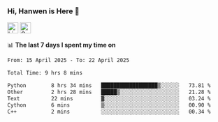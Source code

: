 ### Hi, Hanwen is Here 👋
<p>
	<a href="https://www.linkedin.com/in/liu-hanwen/"><img src="https://img.shields.io/badge/@hanwen-0A66C2?style=flat&logo=LinkedIn&logoColor=white" alt="Linkedin"  height="25px"/></a> 
	<a href="https://scholar.google.com/citations?user=HDF0su0AAAAJ"><img src="https://img.shields.io/badge/scholar-4385FE.svg?&style=plastic&logo=google-scholar&logoColor=white" alt="Google Scholar" height="25px"> </a>
</p>

📊 **The last 7 days I spent my time on** 
<!--START_SECTION:waka-->

```txt
From: 15 April 2025 - To: 22 April 2025

Total Time: 9 hrs 8 mins

Python        8 hrs 34 mins   ██████████████████▒░░░░░░   73.81 %
Other         2 hrs 28 mins   █████▒░░░░░░░░░░░░░░░░░░░   21.28 %
Text          22 mins         ▓░░░░░░░░░░░░░░░░░░░░░░░░   03.24 %
Cython        6 mins          ▒░░░░░░░░░░░░░░░░░░░░░░░░   00.90 %
C++           2 mins          ░░░░░░░░░░░░░░░░░░░░░░░░░   00.34 %
```

<!--END_SECTION:waka-->


<!--
**david990917/david990917** is a ✨ _special_ ✨ repository because its `README.md` (this file) appears on your GitHub profile.

Here are some ideas to get you started:

- 🔭 I’m currently working on ...
- 🌱 I’m currently learning ...
- 👯 I’m looking to collaborate on ...
- 🤔 I’m looking for help with ...
- 💬 Ask me about ...
- 📫 How to reach me: ...
- 😄 Pronouns: ...
- ⚡ Fun fact: ...
-->
